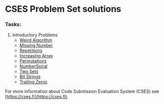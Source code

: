 # CSES Problem Set solutions

### Tasks:
1. Introductory Problems
   * [Weird Algorithm](./WeirdAlgorithm) 
   * [Missing Number](./MissingNumber)
   * [Repetitions](./Repetitions)
   * [Increasing Array](./IncreasingArray)
   * [Permutations](./Permutations)
   * [NumberSpiral](./NumberSpiral)
   * [Two Sets](./TwoSets)
   * [Bit Strings](./BitStrings)
   * [Trailing Zeros](./TrailingZeros)

For more information about Code Submission Evaluation System (CSES)
see [https://cses.fi](https://cses.fi). 
